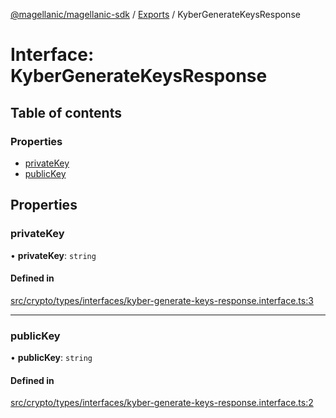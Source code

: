 [@magellanic/magellanic-sdk](../README.md) / [Exports](../modules.md) / KyberGenerateKeysResponse

# Interface: KyberGenerateKeysResponse

## Table of contents

### Properties

- [privateKey](KyberGenerateKeysResponse.md#privatekey)
- [publicKey](KyberGenerateKeysResponse.md#publickey)

## Properties

### privateKey

• **privateKey**: `string`

#### Defined in

[src/crypto/types/interfaces/kyber-generate-keys-response.interface.ts:3](https://gitlab.com/magellanic/platform/magellanic-ciem/magellanic-ciem-sdk/-/blob/0210931/src/crypto/types/interfaces/kyber-generate-keys-response.interface.ts#L3)

___

### publicKey

• **publicKey**: `string`

#### Defined in

[src/crypto/types/interfaces/kyber-generate-keys-response.interface.ts:2](https://gitlab.com/magellanic/platform/magellanic-ciem/magellanic-ciem-sdk/-/blob/0210931/src/crypto/types/interfaces/kyber-generate-keys-response.interface.ts#L2)
